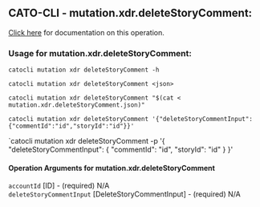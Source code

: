 
## CATO-CLI - mutation.xdr.deleteStoryComment:
[Click here](https://api.catonetworks.com/documentation/#mutation-mutation.xdr.deleteStoryComment) for documentation on this operation.

### Usage for mutation.xdr.deleteStoryComment:

`catocli mutation xdr deleteStoryComment -h`

`catocli mutation xdr deleteStoryComment <json>`

`catocli mutation xdr deleteStoryComment "$(cat < mutation.xdr.deleteStoryComment.json)"`

`catocli mutation xdr deleteStoryComment '{"deleteStoryCommentInput":{"commentId":"id","storyId":"id"}}'`

`catocli mutation xdr deleteStoryComment -p '{
    "deleteStoryCommentInput": {
        "commentId": "id",
        "storyId": "id"
    }
}'


#### Operation Arguments for mutation.xdr.deleteStoryComment ####

`accountId` [ID] - (required) N/A    
`deleteStoryCommentInput` [DeleteStoryCommentInput] - (required) N/A    
